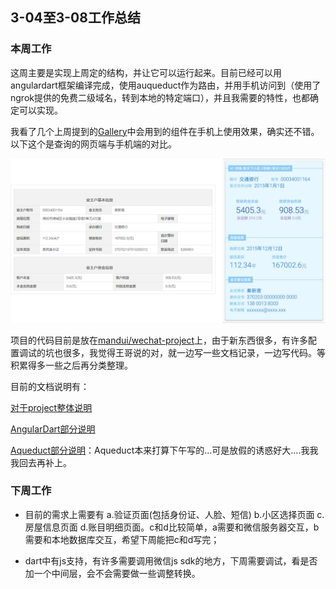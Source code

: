 ## 3-04至3-08工作总结

### 本周工作

这周主要是实现上周定的结构，并让它可以运行起来。目前已经可以用angulardart框架编译完成，使用auqueduct作为路由，并用手机访问到（使用了ngrok提供的免费二级域名，转到本地的特定端口），并且我需要的特性，也都确定可以实现。

我看了几个上周提到的[Gallery](https://dart-lang.github.io/angular_components/)中会用到的组件在手机上使用效果，确实还不错。以下这个是查询的网页端与手机端的对比。

![compare](compare.png)

项目的代码目前是放在[mandui/wechat-project](https://github.com/mandui/wechat-project)上，由于新东西很多，有许多配置调试的坑也很多，我觉得王哥说的对，就一边写一些文档记录，一边写代码。等积累得多一些之后再分类整理。

目前的文档说明有：

[对于project整体说明](https://github.com/mandui/wechat-project)

[AngularDart部分说明](https://github.com/mandui/wechat-project/tree/master/client)

[Aqueduct部分说明](https://github.com/onth3road/dart_aqueduct/tree/master/server)：Aqueduct本来打算下午写的...可是放假的诱惑好大....我我我回去再补上。

### 下周工作

- 目前的需求上需要有 a.验证页面(包括身份证、人脸、短信) b.小区选择页面 c.房屋信息页面 d.账目明细页面。c和d比较简单，a需要和微信服务器交互，b需要和本地数据库交互，希望下周能把c和d写完；

- dart中有js支持，有许多需要调用微信js sdk的地方，下周需要调试，看是否加一个中间层，会不会需要做一些调整转换。
